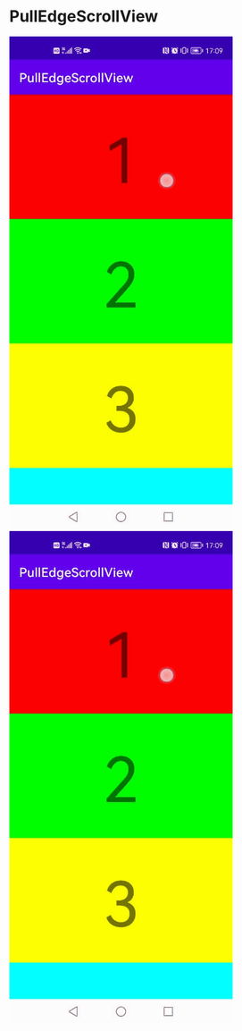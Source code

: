 # PullEdgeScrollView
![img](https://github.com/ttooyy/PullEdgeScrollView/blob/master/demo/demo1.gif)
![img](https://github.com/ttooyy/PullEdgeScrollView/blob/master/demo/demo1.gif)
